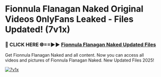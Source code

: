 # Fionnula Flanagan Naked Original Videos 0nlyFans Leaked - Files Updated! (7v1x)

<h3>🔴 CLICK HERE 🌐==►► <a href="https://tinyurl.com/yckcrads" rel="nofollow">Fionnula Flanagan Naked Updated Files</a></h3>

Get Fionnula Flanagan Naked and all content. Now you can access all videos and pictures of Fionnula Flanagan Naked. New Updated Files 2025!

[![7v1x](https://i.imgur.com/hpKpOFt.gif)](https://tinyurl.com/yckcrads)
